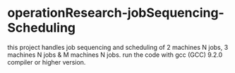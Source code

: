 # operationResearch-jobSequencing-Scheduling
this project handles job sequencing and scheduling of 2 machines N jobs, 3 machines N jobs &amp; M machines N jobs.
run the code with gcc (GCC) 9.2.0 compiler or higher version.
